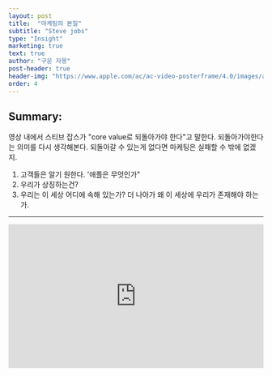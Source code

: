 ```yaml
---
layout: post
title:  "마케팅의 본질"
subtitle: "Steve jobs"
type: "Insight"
marketing: true
text: true
author: "구운 자몽"
post-header: true
header-img: "https://www.apple.com/ac/ac-video-posterframe/4.0/images/ac_video_poster_960x540_2x.jpg"
order: 4
---
```

## Summary: 

영상 내에서 스티브 잡스가 "core value로 되돌아가야 한다"고 말한다. 되돌아가야한다는 의미를 다시 생각해본다. 되돌아갈 수 있는게 없다면 마케팅은 실패할 수 밖에 없겠지.

1. 고객들은 알기 원한다. '애플은 무엇인가"
2. 우리가 상징하는건?
3. 우리는 이 세상 어디에 속해 있는가? 더 나아가 왜 이 세상에 우리가 존재해야 하는가.

---  

<style>.embed-container { position: relative; padding-bottom: 56.25%; height: 0; overflow: hidden; max-width: 100%; } .embed-container iframe, .embed-container object, .embed-container embed { position: absolute; top: 0; left: 0; width: 100%; height: 100%; }</style><div class='embed-container'><iframe src='https://www.youtube.com/embed/EWSA7Lykvt4' frameborder='0' allowfullscreen></iframe></div>


